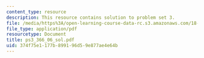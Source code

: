 ```yaml
---
content_type: resource
description: This resource contains solution to problem set 3.
file: /media/https%3A/open-learning-course-data-rc.s3.amazonaws.com/18-366-random-walks-and-diffusion-fall-2006/374f75e1177b899196d59e877ae4e64b_ps3_366_06_sol.pdf
file_type: application/pdf
resourcetype: Document
title: ps3_366_06_sol.pdf
uid: 374f75e1-177b-8991-96d5-9e877ae4e64b
---
```


